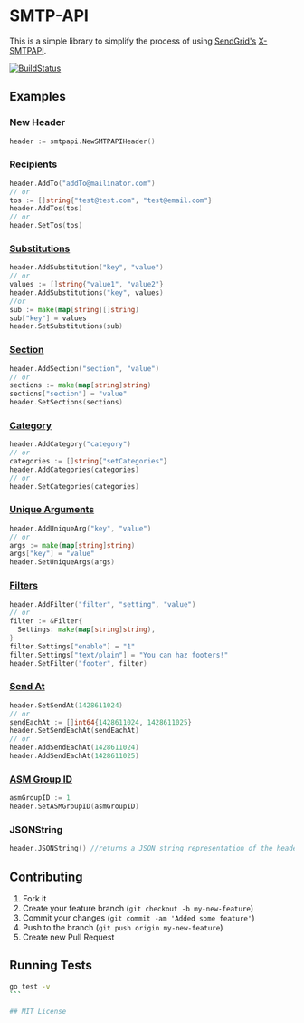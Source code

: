 # SMTP-API

This is a simple library to simplify the process of using [SendGrid's](https://sendgrid.com) [X-SMTPAPI](http://sendgrid.com/docs/API_Reference/SMTP_API/index.html).

[![BuildStatus](https://travis-ci.org/sendgrid/smtpapi-go.svg?branch=master)](https://travis-ci.org/sendgrid/smtpapi-go)

## Examples

### New Header

```go
header := smtpapi.NewSMTPAPIHeader()
```

### Recipients

```go
header.AddTo("addTo@mailinator.com")
// or
tos := []string{"test@test.com", "test@email.com"}
header.AddTos(tos)
// or
header.SetTos(tos)
```

### [Substitutions](http://sendgrid.com/docs/API_Reference/SMTP_API/substitution_tags.html)

```go
header.AddSubstitution("key", "value")
// or
values := []string{"value1", "value2"}
header.AddSubstitutions("key", values)
//or
sub := make(map[string][]string)
sub["key"] = values
header.SetSubstitutions(sub)
```

### [Section](http://sendgrid.com/docs/API_Reference/SMTP_API/section_tags.html)

```go
header.AddSection("section", "value")
// or
sections := make(map[string]string)
sections["section"] = "value"
header.SetSections(sections)
```

### [Category](http://sendgrid.com/docs/Delivery_Metrics/categories.html)

```go
header.AddCategory("category")
// or
categories := []string{"setCategories"}
header.AddCategories(categories)
// or
header.SetCategories(categories)
```

### [Unique Arguments](http://sendgrid.com/docs/API_Reference/SMTP_API/unique_arguments.html)

```go
header.AddUniqueArg("key", "value")
// or
args := make(map[string]string)
args["key"] = "value"
header.SetUniqueArgs(args)
```

### [Filters](http://sendgrid.com/docs/API_Reference/SMTP_API/apps.html)

```go
header.AddFilter("filter", "setting", "value")
// or
filter := &Filter{
  Settings: make(map[string]string),
}
filter.Settings["enable"] = "1"
filter.Settings["text/plain"] = "You can haz footers!"
header.SetFilter("footer", filter)

```

### [Send At](https://sendgrid.com/docs/API_Reference/SMTP_API/scheduling_parameters.html)

```go
header.SetSendAt(1428611024)
// or
sendEachAt := []int64{1428611024, 1428611025}
header.SetSendEachAt(sendEachAt)
// or
header.AddSendEachAt(1428611024)
header.AddSendEachAt(1428611025)
```

### [ASM Group ID](https://sendgrid.com/docs/User_Guide/advanced_suppression_manager.html)

```go
asmGroupID := 1
header.SetASMGroupID(asmGroupID)
```

### JSONString

```go
header.JSONString() //returns a JSON string representation of the headers
```

## Contributing

1. Fork it
2. Create your feature branch (`git checkout -b my-new-feature`)
3. Commit your changes (`git commit -am 'Added some feature'`)
4. Push to the branch (`git push origin my-new-feature`)
5. Create new Pull Request

## Running Tests

````bash
go test -v
```

## MIT License
